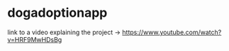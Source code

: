 # dogadoptionapp

link to a video explaining the project -> https://www.youtube.com/watch?v=HRF9MwHDsBg

